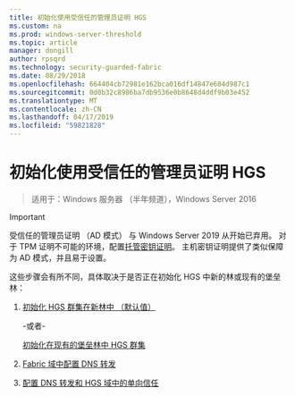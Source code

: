 ```yaml
---
title: 初始化使用受信任的管理员证明 HGS
ms.custom: na
ms.prod: windows-server-threshold
ms.topic: article
manager: dongill
author: rpsqrd
ms.technology: security-guarded-fabric
ms.date: 08/29/2018
ms.openlocfilehash: 664404cb72981e162bca016df14847e684d987c1
ms.sourcegitcommit: 0d0b32c8986ba7db9536e0b8648d4ddf9b03e452
ms.translationtype: MT
ms.contentlocale: zh-CN
ms.lasthandoff: 04/17/2019
ms.locfileid: "59821828"
---
```

# <a name="initialize-hgs-using-admin-trusted-attestation"></a>初始化使用受信任的管理员证明 HGS

>适用于：Windows 服务器 （半年频道），Windows Server 2016

>[!IMPORTANT]
>受信任的管理员证明 （AD 模式） 与 Windows Server 2019 从开始已弃用。 对于 TPM 证明不可能的环境，配置[托管密钥证明](guarded-fabric-initialize-hgs-key-mode.md)。 主机密钥证明提供了类似保障为 AD 模式，并且易于设置。 


这些步骤会有所不同，具体取决于是否正在初始化 HGS 中新的林或现有的堡垒林：

1. [初始化 HGS 群集在新林中 （默认值）](guarded-fabric-initialize-hgs-ad-mode-default.md)

   -或者-

   [初始化在现有的堡垒林中 HGS 群集](guarded-fabric-initialize-hgs-ad-mode-bastion.md)

2. [Fabric 域中配置 DNS 转发](guarded-fabric-configuring-fabric-dns.md)

3. [配置 DNS 转发和 HGS 域中的单向信任](guarded-fabric-configure-dns-forwarding-and-trust.md)



